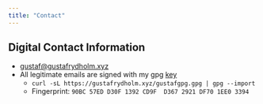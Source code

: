 ```yaml
---
title: "Contact"
---
```


## Digital Contact Information

- [gustaf@gustafrydholm.xyz](mailto:gustaf@gustafrydholm.xyz)
- All legitimate emails are signed with my gpg [key](/gustafgpg.gpg)
  - `curl -sL https://gustafrydholm.xyz/gustafgpg.gpg | gpg --import`
  - Fingerprint: `90BC 57ED D30F 1392 CD9F  D367 2921 DF70 1EE0 3394`
